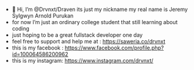 - 👋 Hi, I’m @Drvnxt/Draven its just my nickname my real name is Jeremy Sylgwyn Arnold Purukan
-  for now I’m just an ordinary college student that still learning about coding
-  just hoping to be a great fullstack developer one day
-  feel free to support and help me at : https://saweria.co/drvnxt
-  this is my facebook : https://www.facebook.com/profile.php?id=100064586200962
-  this is my instagram: https://www.instagram.com/drvnxt/

<!---
Drvnxt/Drvnxt is a ✨ special ✨ repository because its `README.md` (this file) appears on your GitHub profile.
You can click the Preview link to take a look at your changes.
--->
